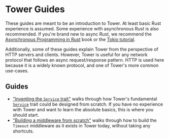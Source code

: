 # Tower Guides

These guides are meant to be an introduction to Tower. At least basic Rust
experience is assumed. Some experience with asynchronous Rust is also
recommended. If you're brand new to async Rust, we recommend the [Asynchronous
Programming in Rust][async-book] book or the [Tokio tutorial][tokio-tutorial].

Additionally, some of these guides explain Tower from the perspective of HTTP
servers and clients. However, Tower is useful for any network protocol that
follows an async request/response pattern. HTTP is used here because it is a
widely known protocol, and one of Tower's more common use-cases.

## Guides

- ["Inventing the `Service` trait"][invent] walks through how Tower's
  fundamental [`Service`] trait could be designed from scratch. If you have no
  experience with Tower and want to learn the absolute basics, this is where you
  should start.
- ["Building a middleware from scratch"][build] walks through how to build the
  `Timeout` middleware as it exists in Tower today, without taking any shortcuts.

[async-book]: https://rust-lang.github.io/async-book/
[tokio-tutorial]: https://tokio.rs/tokio/tutorial
[invent]: https://tokio.rs/blog/2021-05-14-inventing-the-service-trait
[build]: https://github.com/tower-rs/tower/blob/master/guides/building-a-middleware-from-scratch.md
[`Service`]: https://docs.rs/tower/latest/tower/trait.Service.html
